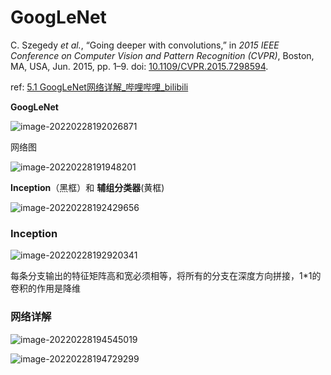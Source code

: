 # GoogLeNet

C. Szegedy *et al.*, “Going deeper with convolutions,” in *2015 IEEE Conference on Computer Vision and Pattern Recognition (CVPR)*, Boston, MA, USA, Jun. 2015, pp. 1–9. doi: [10.1109/CVPR.2015.7298594](https://doi.org/10.1109/CVPR.2015.7298594).

ref: [5.1 GoogLeNet网络详解_哔哩哔哩_bilibili](https://www.bilibili.com/video/BV1z7411T7ie?spm_id_from=333.999.0.0)



**GoogLeNet**

![image-20220228192026871](https://kinvy-images.oss-cn-beijing.aliyuncs.com/Images/image-20220228192026871.png)



网络图

![image-20220228191948201](https://kinvy-images.oss-cn-beijing.aliyuncs.com/Images/image-20220228191948201.png)

**Inception**（黑框）和 **辅组分类器**(黄框)

![image-20220228192429656](https://kinvy-images.oss-cn-beijing.aliyuncs.com/Images/image-20220228192429656.png)

### Inception

![image-20220228192920341](https://kinvy-images.oss-cn-beijing.aliyuncs.com/Images/image-20220228192920341.png)

每条分支输出的特征矩阵高和宽必须相等，将所有的分支在深度方向拼接，1\*1的卷积的作用是降维



### 网络详解

![image-20220228194545019](https://kinvy-images.oss-cn-beijing.aliyuncs.com/Images/image-20220228194545019.png)



![image-20220228194729299](https://kinvy-images.oss-cn-beijing.aliyuncs.com/Images/image-20220228194729299.png)

